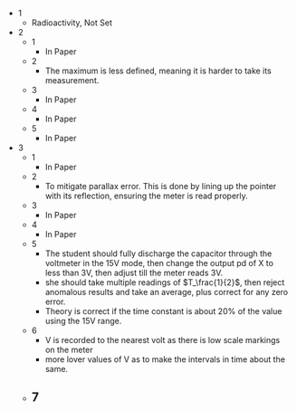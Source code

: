 - 1
	- Radioactivity, Not Set
- 2
	- 1
		- In Paper
	- 2
		- The maximum is less defined, meaning it is harder to take its measurement.
	- 3
		- In Paper
	- 4
		- In Paper
	- 5
		- In Paper
- 3
	- 1
		- In Paper
	- 2
		- To mitigate parallax error. This is done by lining up the pointer with its reflection, ensuring the meter is read properly.
	- 3
		- In Paper
	- 4
		- In Paper
	- 5
		- The student should fully discharge the capacitor through the voltmeter in the 15V mode, then change the output pd of X to less than 3V, then adjust till the meter reads 3V.
		- she should take multiple readings of $T_\frac{1}{2}$, then reject anomalous results and take an average, plus correct for any zero error.
		- Theory is correct if the time constant is about 20% of the value using the 15V range.
	- 6
		- V is recorded to the nearest volt as there is low scale markings on the meter
		- more lover values of V as to make the intervals in time about the same.
	- 7
		- 